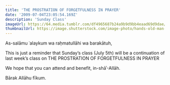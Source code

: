 ```yaml
---
title: 'THE PROSTRATION OF FORGETFULNESS IN PRAYER'
date: '2009-07-04T23:05:54.169Z'
description: 'Sunday Class'
imageUrl: https://64.media.tumblr.com/df4965687b24a9b9d9bb4eaad69d9dae/513e19d1ccb8cc55-c4/s1280x1920/8e622630b06355040c074b7fa38ec2a8885af127.jpg
thumbnailUrl: https://image.shutterstock.com/image-photo/hands-old-man-folded-muslim-260nw-1351451345.jpg
---
```


As-salāmu ʿalaykum wa raḥmatullāhi wa barakātuh,

This is just a reminder that Sunday’s class (July 5th) will be a continuation of last week’s class on THE PROSTRATION OF FORGETFULNESS IN PRAYER

We hope that you can attend and benefit, in-shāʾ-Allāh.

Bārak Allāhu fīkum.
